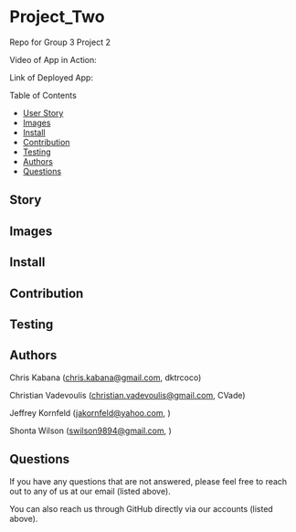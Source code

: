 # Project_Two

Repo for Group 3 Project 2


Video of App in Action: 

Link of Deployed App:

Table of Contents
* [User Story](#story)
* [Images](#images)
* [Install](#install)
* [Contribution](#contribution)
* [Testing](#testing)
* [Authors](#authors)
* [Questions](#questions)

## Story



## Images



## Install



## Contribution



## Testing



## Authors

Chris Kabana (chris.kabana@gmail.com, dktrcoco)

Christian Vadevoulis (christian.vadevoulis@gmail.com, CVade)

Jeffrey Kornfeld (jakornfeld@yahoo.com, )

Shonta Wilson (swilson9894@gmail.com, )

## Questions

If you have any questions that are not answered, please feel free to reach out to any of us at our email (listed above). 

You can also reach us through GitHub directly via our accounts (listed above).
